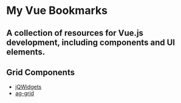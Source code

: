 # My Vue Bookmarks
## A collection of resources for Vue.js development, including components and UI elements.

## Grid Components
* [jQWidgets](https://www.jqwidgets.com/vue-components-documentation/)
* [ag-grid](https://github.com/ag-grid/ag-grid/tree/master/packages/ag-grid-vue)
